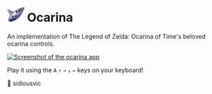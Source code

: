# <img src="images/ocarina_n64.png" alt="ocarina icon" width="40"/> Ocarina

An implementation of The Legend of Zelda: Ocarina of Time's beloved ocarina controls.

<a href="https://sidiousvic.github.io/ocarina/">![Screenshot of the ocarina app](./images/screen.png)</a>

Play it using the `A` `↑` `→` `↓` `←` keys on your keyboard!

🦠 sidiousvic
